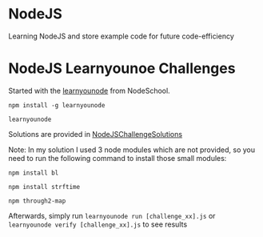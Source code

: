 # NodeJS
Learning NodeJS and store example code for future code-efficiency


# NodeJS Learnyounoe Challenges
Started with the [learnyounode](http://nodeschool.io/#workshoppers) from NodeSchool.

`npm install -g learnyounode`

`learnyounode`

Solutions are provided in [NodeJSChallengeSolutions](https://github.com/shawnfan/NodeJS/tree/master/NodeJSChallengeSolutions)

Note: In my solution I used 3 node modules which are not provided, so you need to run the following command to install those small modules:

`npm install bl`

`npm install strftime`

`npm through2-map`

Afterwards, simply run 
`learnyounode run [challenge_xx].js` or 
`learnyounode verify [challenge_xx].js` to see results
